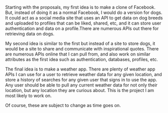 Starting with the proposals, my first idea is to make a clone of Facebook. But, instead of doing it as a normal Facebook, I would do a version for dogs. It could act as a social media site that uses an API to get data on dog breeds and uploaded to profiles that can be liked, shared, etc, and it can store user authentication and data on a profile.There are numerous APIs out there for retrieving data on dogs.

My second idea is similar to the first but instead of a site to store dogs, it would be a site to share and communicate with inspirational quotes. There are numerous APIs online that I can pull from, and also work on similar attributes as the first idea such as authentication, databases, profiles, etc.

The final idea is to make a weather app. There are plenty of weather app APIs I can use for a user to retrieve weather data for any given location, and store a history of searches for any given user that signs in to use the app. Any user should be able to pull any current weather data for not only their location, but any location they are curious about. This is the project I am most likely to work on.

Of course, these are subject to change as time goes on.  

